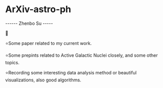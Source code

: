 # ArXiv-astro-ph

------ Zhenbo Su -----

:telescope:

:star:Some paper related to my current work.

:star:Some prepints related to Active Galactic Nuclei closely, and some other topics. 

:star:Recording some interesting data analysis method or beautiful visualizations, also good algorithms.
